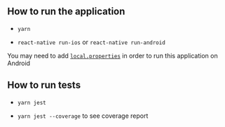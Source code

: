 ## How to run the application

- `yarn`

- `react-native run-ios` or `react-native run-android`

You may need to add [`local.properties`](https://stackoverflow.com/questions/20673378/where-does-local-properties-go-for-android-project) in order to run this application on Android

## How to run tests

- `yarn jest`

- `yarn jest --coverage` to see coverage report
